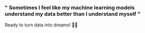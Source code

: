 ### " Sometimes I feel like my machine learning models understand my data better than I understand myself "

Ready to turn data into dreams! 🚀✨
